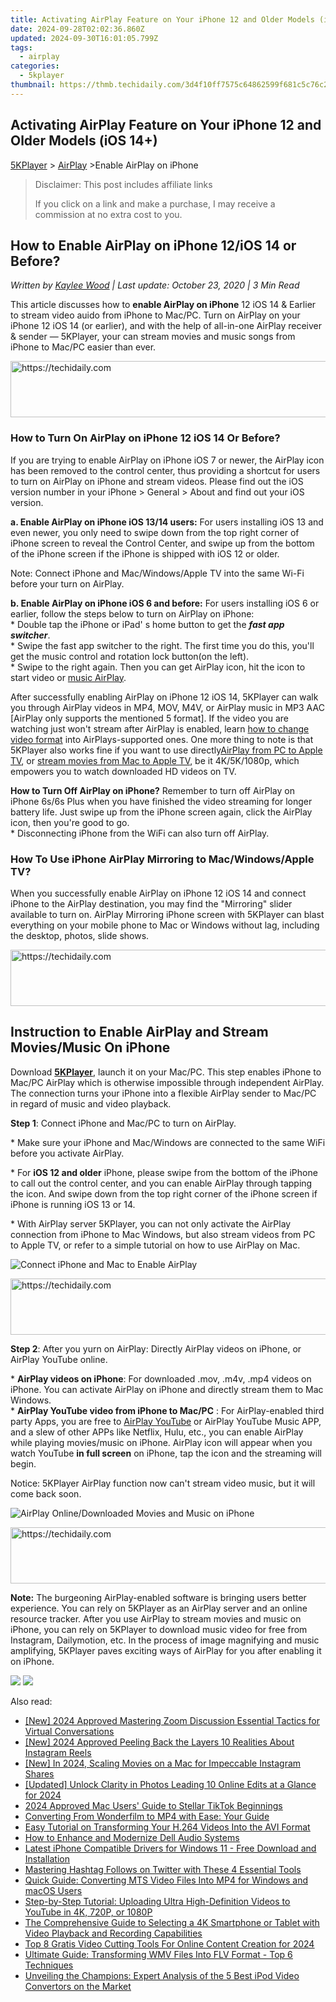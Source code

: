 ```yaml
---
title: Activating AirPlay Feature on Your iPhone 12 and Older Models (iOS 14+)
date: 2024-09-28T02:02:36.860Z
updated: 2024-09-30T16:01:05.799Z
tags:
  - airplay
categories:
  - 5kplayer
thumbnail: https://thmb.techidaily.com/3d4f10ff7575c64862599f681c5c76c2a7860b5686d5a4ad72e83eea7dc08de2.jpg
---
```


## Activating AirPlay Feature on Your iPhone 12 and Older Models (iOS 14+)

[5KPlayer](https://tools.techidaily.com/5kplayer/products/) \> [AirPlay](https://tools.techidaily.com/5kplayer/airplay/) \>Enable AirPlay on iPhone

>  Disclaimer: This post includes affiliate links
>
>  If you click on a link and make a purchase, I may receive a commission at no extra cost to you.
>

## How to Enable AirPlay on iPhone 12/iOS 14 or Before?

 _Written by [Kaylee Wood](https://www.quora.com/profile/Amanda-Hu-21) | Last update: October 23, 2020 | 3 Min Read_ 

This article discusses how to **enable AirPlay on iPhone** 12 iOS 14 & Earlier to stream video auido from iPhone to Mac/PC. Turn on AirPlay on your iPhone 12 iOS 14 (or earlier), and with the help of all-in-one AirPlay receiver & sender — 5KPlayer, your can stream movies and music songs from iPhone to Mac/PC easier than ever.

<!-- affiliate ads begin -->
<a href="https://appsumo.8odi.net/c/5597632/2094482/7443" target="_top" id="2094482">
  <img src="//a.impactradius-go.com/display-ad/7443-2094482" border="0" alt="https://techidaily.com" width="728" height="90"/>
</a>
<img height="0" width="0" src="https://appsumo.8odi.net/i/5597632/2094482/7443" style="position:absolute;visibility:hidden;" border="0" />
<!-- affiliate ads end -->

### How to Turn On AirPlay on iPhone 12 iOS 14 Or Before?

If you are trying to enable AirPlay on iPhone iOS 7 or newer, the AirPlay icon has been removed to the control center, thus providing a shortcut for users to turn on AirPlay on iPhone and stream videos. Please find out the iOS version number in your iPhone > General > About and find out your iOS version.

**a. Enable AirPlay on iPhone iOS 13/14 users:** For users installing iOS 13 and even newer, you only need to swipe down from the top right corner of iPhone screen to reveal the Control Center, and swipe up from the bottom of the iPhone screen if the iPhone is shipped with iOS 12 or older.

Note: Connect iPhone and Mac/Windows/Apple TV into the same Wi-Fi before your turn on AirPlay.

**b. Enable AirPlay on iPhone iOS 6 and before:** For users installing iOS 6 or earlier, follow the steps below to turn on AirPlay on iPhone:  
 \* Double tap the iPhone or iPad' s home button to get the **_fast app switcher_**.  
 \* Swipe the fast app switcher to the right. The first time you do this, you'll get the music control and rotation lock button(on the left).  
 \* Swipe to the right again. Then you can get AirPlay icon, hit the icon to start video or [music AirPlay](https://tools.techidaily.com/5kplayer/airplay/). 

After successfully enabling AirPlay on iPhone 12 iOS 14, 5KPlayer can walk you through AirPlay videos in MP4, MOV, M4V, or AirPlay music in MP3 AAC \[AirPlay only supports the mentioned 5 format\]. If the video you are watching just won't stream after AirPlay is enabled, learn [how to change video format](https://tools.techidaily.com/5kplayer/youtube-download/) into AirPlays-supported ones. One more thing to note is that 5KPlayer also works fine if you want to use directly[AirPlay from PC to Apple TV](https://tools.techidaily.com/5kplayer/airplay/), or [stream movies from Mac to Apple TV](https://tools.techidaily.com/5kplayer/airplay/), be it 4K/5K/1080p, which empowers you to watch downloaded HD videos on TV.

**How to Turn Off AirPlay on iPhone?** 
 Remember to turn off AirPlay on iPhone 6s/6s Plus when you have finished the video streaming for longer battery life. Just swipe up from the iPhone screen again, click the AirPlay icon, then you're good to go.   
 \* Disconnecting iPhone from the WiFi can also turn off AirPlay.

### How To Use iPhone AirPlay Mirroring to Mac/Windows/Apple TV?

When you successfully enable AirPlay on iPhone 12 iOS 14 and connect iPhone to the AirPlay destination, you may find the "Mirroring" slider available to turn on. AirPlay Mirroring iPhone screen with 5KPlayer can blast everything on your mobile phone to Mac or Windows without lag, including the desktop, photos, slide shows. 

<!-- affiliate ads begin -->
<a href="https://aligracehair.sjv.io/c/5597632/1934258/19272" target="_top" id="1934258">
  <img src="//a.impactradius-go.com/display-ad/19272-1934258" border="0" alt="https://techidaily.com" width="728" height="90"/>
</a>
<img height="0" width="0" src="https://aligracehair.sjv.io/i/5597632/1934258/19272" style="position:absolute;visibility:hidden;" border="0" />
<!-- affiliate ads end -->

## Instruction to Enable AirPlay and Stream Movies/Music On iPhone

Download [**5KPlayer**](https://tools.techidaily.com/5kplayer/products/), launch it on your Mac/PC. This step enables iPhone to Mac/PC AirPlay which is otherwise impossible through independent AirPlay. The connection turns your iPhone into a flexible AirPlay sender to Mac/PC in regard of music and video playback.

**Step 1**: Connect iPhone and Mac/PC to turn on AirPlay.

\* Make sure your iPhone and Mac/Windows are connected to the same WiFi before you activate AirPlay. 

\* For **iOS 12 and older** iPhone, please swipe from the bottom of the iPhone to call out the control center, and you can enable AirPlay through tapping the icon. And swipe down from the top right corner of the iPhone screen if iPhone is running iOS 13 or 14.

\* With AirPlay server 5KPlayer, you can not only activate the AirPlay connection from iPhone to Mac Windows, but also stream videos from PC to Apple TV, or refer to a simple tutorial on how to use AirPlay on Mac.

![Connect iPhone and Mac to Enable AirPlay](https://www.5kplayer.com/airplay/img/5kplayer-freeaacplayer-yxt-030603.jpg) 

<!-- affiliate ads begin -->
<a href="https://appsumo.8odi.net/c/5597632/2037334/7443" target="_top" id="2037334">
  <img src="//a.impactradius-go.com/display-ad/7443-2037334" border="0" alt="https://techidaily.com" width="728" height="90"/>
</a>
<img height="0" width="0" src="https://appsumo.8odi.net/i/5597632/2037334/7443" style="position:absolute;visibility:hidden;" border="0" />
<!-- affiliate ads end -->

**Step 2**: After you yurn on AirPlay: Directly AirPlay videos on iPhone, or AirPlay YouTube online. 

\* **AirPlay videos on iPhone**: For downloaded .mov, .m4v, .mp4 videos on iPhone. You can activate AirPlay on iPhone and directly stream them to Mac Windows.  
 \* **AirPlay YouTube video from iPhone to Mac/PC** : For AirPlay-enabled third party Apps, you are free to [AirPlay YouTube](https://tools.techidaily.com/5kplayer/airplay/) or AirPlay YouTube Music APP, and a slew of other APPs like Netflix, Hulu, etc., you can enable AirPlay while playing movies/music on iPhone. AirPlay icon will appear when you watch YouTube **in full screen** on iPhone, tap the icon and the streaming will begin.

Notice: 5KPlayer AirPlay function now can't stream video music, but it will come back soon.

![AirPlay Online/Downloaded Movies and Music on iPhone](https://www.5kplayer.com/airplay/img/airplay-iphone-ipad.jpg) 

<!-- affiliate ads begin -->
<a href="https://ephamedtechinc.pxf.io/c/5597632/2130529/26400" target="_top" id="2130529">
  <img src="//a.impactradius-go.com/display-ad/26400-2130529" border="0" alt="https://techidaily.com" width="728" height="90"/>
</a>
<img height="0" width="0" src="https://ephamedtechinc.pxf.io/i/5597632/2130529/26400" style="position:absolute;visibility:hidden;" border="0" />
<!-- affiliate ads end -->

**Note:** The burgeoning AirPlay-enabled software is bringing users better experience. You can rely on 5KPlayer as an AirPlay server and an online resource tracker. After you use AirPlay to stream movies and music on iPhone, you can rely on 5KPlayer to download music video for free from Instagram, Dailymotion, etc. In the process of image magnifying and music amplifying, 5KPlayer paves exciting ways of AirPlay for you after enabling it on iPhone.

[![](https://www.5kplayer.com/airplay/../button/freedownwhitewin.png)](https://tools.techidaily.com/5kplayer/products/) [![](https://www.5kplayer.com/airplay/../button/freedownbackmac.png)](https://tools.techidaily.com/5kplayer/products/)

<ins class="adsbygoogle"
     style="display:block"
     data-ad-format="autorelaxed"
     data-ad-client="ca-pub-7571918770474297"
     data-ad-slot="1223367746"></ins>

<ins class="adsbygoogle"
     style="display:block"
     data-ad-client="ca-pub-7571918770474297"
     data-ad-slot="8358498916"
     data-ad-format="auto"
     data-full-width-responsive="true"></ins>

<span class="atpl-alsoreadstyle">Also read:</span>
<div><ul>
<li><a href="https://digital-screen-recording.techidaily.com/new-2024-approved-mastering-zoom-discussion-essential-tactics-for-virtual-conversations/"><u>[New] 2024 Approved Mastering Zoom Discussion Essential Tactics for Virtual Conversations</u></a></li>
<li><a href="https://instagram-video-files.techidaily.com/new-2024-approved-peeling-back-the-layers-10-realities-about-instagram-reels/"><u>[New] 2024 Approved Peeling Back the Layers 10 Realities About Instagram Reels</u></a></li>
<li><a href="https://instagram-videos.techidaily.com/new-in-2024-scaling-movies-on-a-mac-for-impeccable-instagram-shares/"><u>[New] In 2024, Scaling Movies on a Mac for Impeccable Instagram Shares</u></a></li>
<li><a href="https://article-posts.techidaily.com/updated-unlock-clarity-in-photos-leading-10-online-edits-at-a-glance-for-2024/"><u>[Updated] Unlock Clarity in Photos Leading 10 Online Edits at a Glance for 2024</u></a></li>
<li><a href="https://tiktok-video-recordings.techidaily.com/2024-approved-mac-users-guide-to-stellar-tiktok-beginnings/"><u>2024 Approved Mac Users' Guide to Stellar TikTok Beginnings</u></a></li>
<li><a href="https://media-tips.techidaily.com/converting-from-wonderfilm-to-mp4-with-ease-your-guide/"><u>Converting From Wonderfilm to MP4 with Ease: Your Guide</u></a></li>
<li><a href="https://media-tips.techidaily.com/easy-tutorial-on-transforming-your-h264-videos-into-the-avi-format/"><u>Easy Tutorial on Transforming Your H.264 Videos Into the AVI Format</u></a></li>
<li><a href="https://driver-install.techidaily.com/how-to-enhance-and-modernize-dell-audio-systems/"><u>How to Enhance and Modernize Dell Audio Systems</u></a></li>
<li><a href="https://hardware-updates.techidaily.com/latest-iphone-compatible-drivers-for-windows-11-free-download-and-installation/"><u>Latest iPhone Compatible Drivers for Windows 11 - Free Download and Installation</u></a></li>
<li><a href="https://technical-tips.techidaily.com/mastering-hashtag-follows-on-twitter-with-these-4-essential-tools/"><u>Mastering Hashtag Follows on Twitter with These 4 Essential Tools</u></a></li>
<li><a href="https://media-tips.techidaily.com/quick-guide-converting-mts-video-files-into-mp4-for-windows-and-macos-users/"><u>Quick Guide: Converting MTS Video Files Into MP4 for Windows and macOS Users</u></a></li>
<li><a href="https://media-tips.techidaily.com/step-by-step-tutorial-uploading-ultra-high-definition-videos-to-youtube-in-4k-720p-or-1080p/"><u>Step-by-Step Tutorial: Uploading Ultra High-Definition Videos to YouTube in 4K, 720P, or 1080P</u></a></li>
<li><a href="https://media-tips.techidaily.com/the-comprehensive-guide-to-selecting-a-4k-smartphone-or-tablet-with-video-playback-and-recording-capabilities/"><u>The Comprehensive Guide to Selecting a 4K Smartphone or Tablet with Video Playback and Recording Capabilities</u></a></li>
<li><a href="https://youtube-sure.techidaily.com/-gratis-video-cutting-tools-for-online-content-creation-for-2024/"><u>Top 8 Gratis Video Cutting Tools For Online Content Creation for 2024</u></a></li>
<li><a href="https://media-tips.techidaily.com/ultimate-guide-transforming-wmv-files-into-flv-format-top-6-techniques/"><u>Ultimate Guide: Transforming WMV Files Into FLV Format - Top 6 Techniques</u></a></li>
<li><a href="https://media-tips.techidaily.com/unveiling-the-champions-expert-analysis-of-the-5-best-ipod-video-convertors-on-the-market/"><u>Unveiling the Champions: Expert Analysis of the 5 Best iPod Video Convertors on the Market</u></a></li>
</ul></div>

